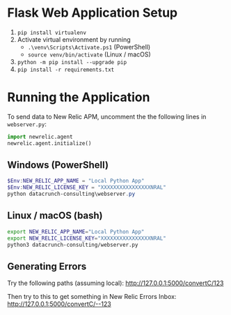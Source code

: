 # Flask Web Application Setup
1. `pip install virtualenv`
1. Activate virtual environment by running
    - `.\venv\Scripts\Activate.ps1` (PowerShell)
    - `source venv/bin/activate` (Linux / macOS)
1. `python -m pip install --upgrade pip`
1. `pip install -r requirements.txt`


# Running the Application
To send data to New Relic APM, uncomment the the following lines in `webserver.py`:
```python
import newrelic.agent
newrelic.agent.initialize()
```

## Windows (PowerShell)
```PowerShell
$Env:NEW_RELIC_APP_NAME = "Local Python App"
$Env:NEW_RELIC_LICENSE_KEY = "XXXXXXXXXXXXXXXXNRAL"
python datacrunch-consulting\webserver.py
```

## Linux / macOS (bash)
```bash
export NEW_RELIC_APP_NAME="Local Python App"
export NEW_RELIC_LICENSE_KEY="XXXXXXXXXXXXXXXXNRAL"
python3 datacrunch-consulting/webserver.py
```

## Generating Errors
Try the following paths (assuming local):
http://127.0.0.1:5000/convertC/123

Then try to this to get something in New Relic Errors Inbox:
http://127.0.0.1:5000/convertC/--123